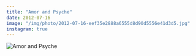 ```yaml
---
title: "Amor and Psyche"
date: 2012-07-16
image: "/img/photo/2012-07-16-eef35e2888a6555d8d90d5556e41d3d5.jpg"
instagram: true
---
```


![Amor and Psyche](/img/photo/2012-07-16-eef35e2888a6555d8d90d5556e41d3d5.jpg)
